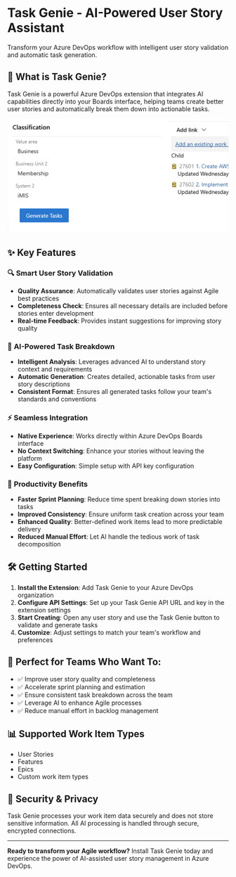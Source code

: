 # Task Genie - AI-Powered User Story Assistant

Transform your Azure DevOps workflow with intelligent user story validation and automatic task generation.

## 🚀 What is Task Genie?

Task Genie is a powerful Azure DevOps extension that integrates AI capabilities directly into your Boards interface, helping teams create better user stories and automatically break them down into actionable tasks.

![Task Genie Extension](azure_devops_extension.png)

## ✨ Key Features

### 🔍 **Smart User Story Validation**

- **Quality Assurance**: Automatically validates user stories against Agile best practices
- **Completeness Check**: Ensures all necessary details are included before stories enter development
- **Real-time Feedback**: Provides instant suggestions for improving story quality

### 🤖 **AI-Powered Task Breakdown**

- **Intelligent Analysis**: Leverages advanced AI to understand story context and requirements
- **Automatic Generation**: Creates detailed, actionable tasks from user story descriptions
- **Consistent Format**: Ensures all generated tasks follow your team's standards and conventions

### ⚡ **Seamless Integration**

- **Native Experience**: Works directly within Azure DevOps Boards interface
- **No Context Switching**: Enhance your stories without leaving the platform
- **Easy Configuration**: Simple setup with API key configuration

### 🎯 **Productivity Benefits**

- **Faster Sprint Planning**: Reduce time spent breaking down stories into tasks
- **Improved Consistency**: Ensure uniform task creation across your team
- **Enhanced Quality**: Better-defined work items lead to more predictable delivery
- **Reduced Manual Effort**: Let AI handle the tedious work of task decomposition

## 🛠️ Getting Started

1. **Install the Extension**: Add Task Genie to your Azure DevOps organization
2. **Configure API Settings**: Set up your Task Genie API URL and key in the extension settings
3. **Start Creating**: Open any user story and use the Task Genie button to validate and generate tasks
4. **Customize**: Adjust settings to match your team's workflow and preferences

## 🏢 Perfect for Teams Who Want To:

- ✅ Improve user story quality and completeness
- ✅ Accelerate sprint planning and estimation
- ✅ Ensure consistent task breakdown across the team
- ✅ Leverage AI to enhance Agile processes
- ✅ Reduce manual effort in backlog management

## 📊 Supported Work Item Types

- User Stories
- Features
- Epics
- Custom work item types

## 🔐 Security & Privacy

Task Genie processes your work item data securely and does not store sensitive information. All AI processing is handled through secure, encrypted connections.

---

**Ready to transform your Agile workflow?** Install Task Genie today and experience the power of AI-assisted user story management in Azure DevOps.
